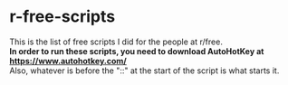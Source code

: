 # r-free-scripts
This is the list of free scripts I did for the people at r/free.                                                                                                                                                                                                                    
**In order to run these scripts, you need to download AutoHotKey at https://www.autohotkey.com/**                                                                          
Also, whatever is before the "::" at the start of the script is what starts it.
